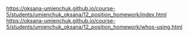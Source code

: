 https://oksana-umienchuk.github.io/course-5/students/umienchuk_oksana/12_position_homework/index.html
https://oksana-umienchuk.github.io/course-5/students/umienchuk_oksana/12_position_homework/whos-using.html

